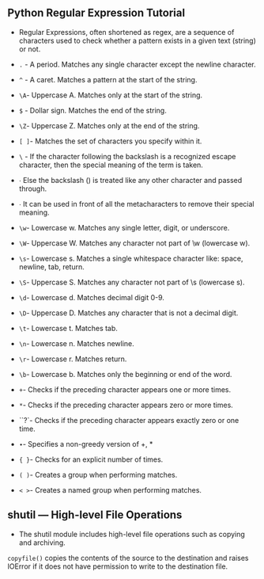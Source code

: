 ## Python Regular Expression Tutorial

- Regular Expressions, often shortened as regex, are a sequence of characters used to check whether a pattern exists in a given text (string) or not.


- `.`	- A period. Matches any single character except the newline character.

- `^`	- A caret. Matches a pattern at the start of the string.

- `\A`- Uppercase A. Matches only at the start of the string.

- `$`	- Dollar sign. Matches the end of the string.

- `\Z`- Uppercase Z. Matches only at the end of the string.

- `[ ]`- Matches the set of characters you specify within it.

- `\`	- If the character following the backslash is a recognized escape character, then the special meaning of the term is taken.
- ∙ Else the backslash () is treated like any other character and passed through.
- ∙ It can be used in front of all the metacharacters to remove their special meaning.

- `\w`- Lowercase w. Matches any single letter, digit, or underscore.

- `\W`- Uppercase W. Matches any character not part of \w (lowercase w).

- `\s`- Lowercase s. Matches a single whitespace character like: space, newline, tab, return.

- `\S`- Uppercase S. Matches any character not part of \s (lowercase s).

- `\d`- Lowercase d. Matches decimal digit 0-9.

- `\D`- Uppercase D. Matches any character that is not a decimal digit.

- `\t`- Lowercase t. Matches tab.

- `\n`- Lowercase n. Matches newline.

- `\r`- Lowercase r. Matches return.

- `\b`- Lowercase b. Matches only the beginning or end of the word.

- `+`- Checks if the preceding character appears one or more times.

- `*`- Checks if the preceding character appears zero or more times.

- ``?`- Checks if the preceding character appears exactly zero or one time.

- `∙`- Specifies a non-greedy version of +, *

- `{ }`- Checks for an explicit number of times.

- `( )`- Creates a group when performing matches.

- `< >`- Creates a named group when performing matches.

## shutil — High-level File Operations

- The shutil module includes high-level file operations such as copying and archiving.

`copyfile()` copies the contents of the source to the destination and raises IOError if it does not have permission to write to the destination file.